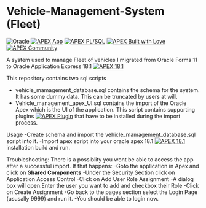 # Vehicle-Management-System (Fleet)
![Oracle](https://img.shields.io/badge/Oracle-F80000?style=for-the-badge&logo=oracle&logoColor=white)
[![APEX App](https://cdn.rawgit.com/Dani3lSun/apex-github-badges/b7e95341/badges/apex-app-badge.svg)](<LINK>)
[![APEX PL/SQL](https://cdn.rawgit.com/Dani3lSun/apex-github-badges/6ed914a1/badges/apex-plsql-badge.svg)](<LINK>)
[![APEX Built with Love](https://cdn.rawgit.com/Dani3lSun/apex-github-badges/7919f913/badges/apex-love-badge.svg)](<LINK>)
[![APEX Community](https://cdn.rawgit.com/Dani3lSun/apex-github-badges/78c5adbe/badges/apex-community-badge.svg)](<LINK>)

A system used to manage Fleet of vehicles I migrated from Oracle Forms 11 to Oracle Application Express 18.1 [![APEX 18.1](https://cdn.rawgit.com/Dani3lSun/apex-github-badges/2fee47b7/badges/apex-18_1-badge.svg)](<LINK>)

This repository contains two sql scripts 
 - vehicle_mamagement_database.sql contains the schema for the system. It has some dummy data. This can be truncated by users at will.
 - Vehicle_management_apex_UI.sql contains the import of the Oracle Apex which is the UI of the application. This script contains supporting plugins [![APEX Plugin](https://cdn.rawgit.com/Dani3lSun/apex-github-badges/b7e95341/badges/apex-plugin-badge.svg)](<LINK>)  that have to be installed during the import process.

Usage 
-Create schema and import the vehicle_mamagement_database.sql script into it. 
-Import apex script into your oracle apex 18.1  [![APEX 18.1](https://cdn.rawgit.com/Dani3lSun/apex-github-badges/2fee47b7/badges/apex-18_1-badge.svg)](<LINK>)
 installation build and run.  
 
Troubleshooting: 
There is a possiblity you wont be able to access the app after a successful import. 
If that happens: 
-Goto the application in Apex and click on <b>Shared Components</b>
-Under the Security Section click on Application Access Control 
-Click on Add User Role Assignment 
-A dialog box will open.Enter the user you want to add and checkbox their Role 
-Click on Create Assignment 
-Go back to the pages section select the Login Page (ususally 9999)  and run it. 
-You should be able to login now. 
